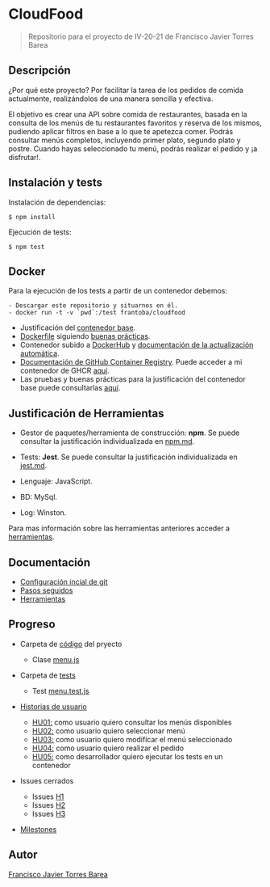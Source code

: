 # CloudFood
> Repositorio para el proyecto de IV-20-21 de Francisco Javier Torres Barea

## Descripción

¿Por qué este proyecto? Por facilitar la tarea de los pedidos de comida actualmente, realizándolos de una manera sencilla y efectiva.

El objetivo es crear una API sobre comida de restaurantes, basada en la consulta de los menús de tu restaurantes favoritos y reserva de los mismos, pudiendo aplicar filtros en base a lo que te apetezca comer. Podrás consultar menús completos, incluyendo primer plato, segundo plato y postre. Cuando hayas seleccionado tu menú, podrás realizar el pedido y ¡a disfrutar!.

## Instalación y tests
Instalación de dependencias:
~~~
$ npm install
~~~
Ejecución de tests:
~~~
$ npm test
~~~

## Docker

Para la ejecución de los tests a partir de un contenedor debemos:
~~~
- Descargar este repositorio y situarnos en él.
- docker run -t -v `pwd`:/test frantoba/cloudfood
~~~

- Justificación del [contenedor base](./docs/imagendocker.md).
- [Dockerfile](./Dockerfile) siguiendo [buenas prácticas](./docs/buenaspracticas.md).
- Contenedor subido a [DockerHub](https://hub.docker.com/r/frantoba/cloudfood) y [documentación de la actualización automática](./docs/actautomatica_docker.md).
- [Documentación de GitHub Container Registry](./docs/ghcr.md). Puede acceder a mi contenedor de GHCR [aquí](https://github.com/users/FranToBa/packages/container/package/cloudfood).
- Las pruebas y buenas prácticas para la justificación del contenedor base puede consultarlas [aquí](./docs/imagendocker.md).


## Justificación de Herramientas

- Gestor de paquetes/herramienta de construcción: **npm**. Se puede consultar la justificación individualizada en [npm.md](./docs/npm.md).
- Tests: **Jest**. Se puede consultar la justificación individualizada en [jest.md](./docs/jest.md).

- Lenguaje: JavaScript.
- BD: MySql.
- Log: Winston.

Para mas información sobre las herramientas anteriores acceder a [herramientas](./docs/herramientas.md).




## Documentación
- [Configuración incial de git](./docs/configuracion_inicial.md)
- [Pasos seguidos](./docs/pasos.md)
- [Herramientas](./docs/herramientas.md)


## Progreso
- Carpeta de [código](./src) del pryecto
	- Clase [menu.js](./src/menu.js)
- Carpeta de [tests](./tests)
	- Test [menu.test.js](./tests/menu.test.js)

- [Historias de usuario](https://github.com/FranToBa/CloudFood/issues)
	- [HU01:](https://github.com/FranToBa/CloudFood/issues/2) como usuario quiero consultar los menús disponibles
	- [HU02:](https://github.com/FranToBa/CloudFood/issues/3) como usuario quiero seleccionar menú
	- [HU03:](https://github.com/FranToBa/CloudFood/issues/4) como usuario quiero modificar el menú seleccionado
	- [HU04:](https://github.com/FranToBa/CloudFood/issues/12) como usuario quiero realizar el pedido 
	- [HU05:](https://github.com/FranToBa/CloudFood/issues/13) como desarrollador quiero ejecutar los tests en un contenedor

- Issues cerrados
	- Issues [H1](https://github.com/FranToBa/CloudFood/milestone/1?closed=1)
	- Issues [H2](https://github.com/FranToBa/CloudFood/milestone/2?closed=1)
	- Issues [H3](https://github.com/FranToBa/CloudFood/milestone/3?closed=1)

	 
- [Milestones](https://github.com/FranToBa/CloudFood/milestones)



## Autor
[Francisco Javier Torres Barea](https://github.com/FranToBa)


